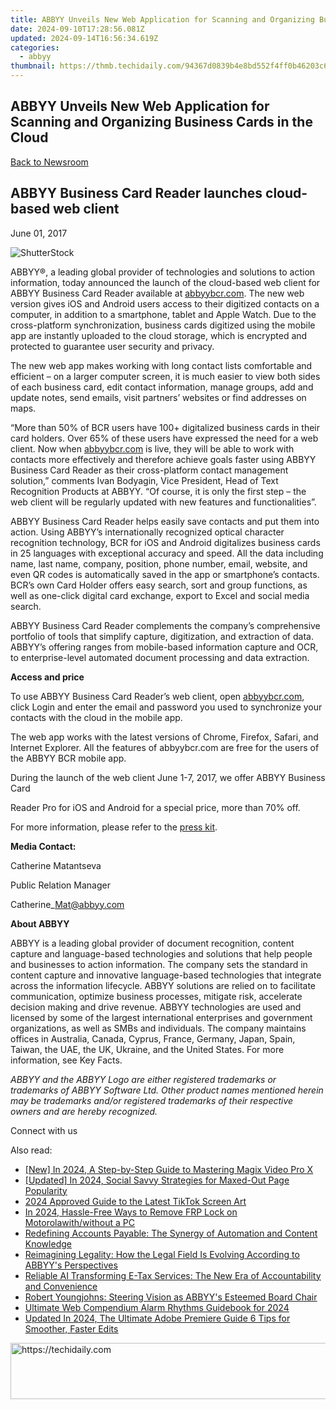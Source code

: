 ```yaml
---
title: ABBYY Unveils New Web Application for Scanning and Organizing Business Cards in the Cloud
date: 2024-09-10T17:28:56.081Z
updated: 2024-09-14T16:56:34.619Z
categories:
  - abbyy
thumbnail: https://thmb.techidaily.com/94367d0839b4e8bd552f4ff0b46203c6692aa9dd549da1507965a6ba4039d0e6.png
---
```


## ABBYY Unveils New Web Application for Scanning and Organizing Business Cards in the Cloud

[Back to Newsroom](https://tools.techidaily.com/abbyy/products/)

## ABBYY Business Card Reader launches cloud-based web client

June 01, 2017

![ShutterStock](https://content.abbyy.com/-/media/project/abbyy/abbyy/branchtemplates/shutterstock_1272462163_1296-x-729.jpg?h=729&iar=0&w=1296)

ABBYY®, a leading global provider of technologies and solutions to action information, today announced the launch of the cloud-based web client for ABBYY Business Card Reader available at [abbyybcr.com](http://www.abbyybcr.com/). The new web version gives iOS and Android users access to their digitized contacts on a computer, in addition to a smartphone, tablet and Apple Watch. Due to the cross-platform synchronization, business cards digitized using the mobile app are instantly uploaded to the cloud storage, which is encrypted and protected to guarantee user security and privacy.

The new web app makes working with long contact lists comfortable and efficient – on a larger computer screen, it is much easier to view both sides of each business card, edit contact information, manage groups, add and update notes, send emails, visit partners’ websites or find addresses on maps.

“More than 50% of BCR users have 100+ digitalized business cards in their card holders. Over 65% of these users have expressed the need for a web client. Now when [abbyybcr.com](http://www.abbyybcr.com/) is live, they will be able to work with contacts more effectively and therefore achieve goals faster using ABBYY Business Card Reader as their cross-platform contact management solution,” comments Ivan Bodyagin, Vice President, Head of Text Recognition Products at ABBYY. “Of course, it is only the first step – the web client will be regularly updated with new features and functionalities”.

ABBYY Business Card Reader helps easily save contacts and put them into action. Using ABBYY’s internationally recognized optical character recognition technology, BCR for iOS and Android digitalizes business cards in 25 languages with exceptional accuracy and speed. All the data including name, last name, company, position, phone number, email, website, and even QR codes is automatically saved in the app or smartphone’s contacts. BCR’s own Card Holder offers easy search, sort and group functions, as well as one-click digital card exchange, export to Excel and social media search.

ABBYY Business Card Reader complements the company’s comprehensive portfolio of tools that simplify capture, digitization, and extraction of data. ABBYY’s offering ranges from mobile-based information capture and OCR, to enterprise-level automated document processing and data extraction.

**Access and price**

To use ABBYY Business Card Reader’s web client, open [abbyybcr.com](http://www.abbyybcr.com/), click Login and enter the email and password you used to synchronize your contacts with the cloud in the mobile app.

The web app works with the latest versions of Chrome, Firefox, Safari, and Internet Explorer. All the features of abbyybcr.com are free for the users of the ABBYY BCR mobile app.

During the launch of the web client June 1-7, 2017, we offer ABBYY Business Card

Reader Pro for iOS and Android for a special price, more than 70% off.

For more information, please refer to the [press kit](https://drive.google.com/drive/u/1/folders/0B7ldAh9VMcZSNzlrc1B1bTlURGc?usp=sharing).

**Media Contact:**

Catherine Matantseva

Public Relation Manager

Catherine\_Mat@abbyy.com

**About ABBYY**

ABBYY is a leading global provider of document recognition, content capture and language-based technologies and solutions that help people and businesses to action information. The company sets the standard in content capture and innovative language-based technologies that integrate across the information lifecycle. ABBYY solutions are relied on to facilitate communication, optimize business processes, mitigate risk, accelerate decision making and drive revenue. ABBYY technologies are used and licensed by some of the largest international enterprises and government organizations, as well as SMBs and individuals. The company maintains offices in Australia, Canada, Cyprus, France, Germany, Japan, Spain, Taiwan, the UAE, the UK, Ukraine, and the United States. For more information, see Key Facts.

_ABBYY and the ABBYY Logo are either registered trademarks or trademarks of ABBYY Software Ltd. Other product names mentioned herein may be trademarks and/or registered trademarks of their respective owners and are hereby recognized._

Connect with us

<ins class="adsbygoogle"
     style="display:block"
     data-ad-format="autorelaxed"
     data-ad-client="ca-pub-7571918770474297"
     data-ad-slot="1223367746"></ins>

<ins class="adsbygoogle"
     style="display:block"
     data-ad-client="ca-pub-7571918770474297"
     data-ad-slot="8358498916"
     data-ad-format="auto"
     data-full-width-responsive="true"></ins>

<span class="atpl-alsoreadstyle">Also read:</span>
<div><ul>
<li><a href="https://fox-info.techidaily.com/new-in-2024-a-step-by-step-guide-to-mastering-magix-video-pro-x/"><u>[New] In 2024, A Step-by-Step Guide to Mastering Magix Video Pro X</u></a></li>
<li><a href="https://facebook-videos.techidaily.com/updated-in-2024-social-savvy-strategies-for-maxed-out-page-popularity/"><u>[Updated] In 2024, Social Savvy Strategies for Maxed-Out Page Popularity</u></a></li>
<li><a href="https://fox-links.techidaily.com/2024-approved-guide-to-the-latest-tiktok-screen-art/"><u>2024 Approved Guide to the Latest TikTok Screen Art</u></a></li>
<li><a href="https://android-frp.techidaily.com/in-2024-hassle-free-ways-to-remove-frp-lock-on-motorolawithwithout-a-pc-by-drfone-android/"><u>In 2024, Hassle-Free Ways to Remove FRP Lock on Motorolawith/without a PC</u></a></li>
<li><a href="https://solve-popular.techidaily.com/redefining-accounts-payable-the-synergy-of-automation-and-content-knowledge/"><u>Redefining Accounts Payable: The Synergy of Automation and Content Knowledge</u></a></li>
<li><a href="https://solve-popular.techidaily.com/reimagining-legality-how-the-legal-field-is-evolving-according-to-abbyys-perspectives/"><u>Reimagining Legality: How the Legal Field Is Evolving According to ABBYY's Perspectives</u></a></li>
<li><a href="https://solve-popular.techidaily.com/reliable-ai-transforming-e-tax-services-the-new-era-of-accountability-and-convenience/"><u>Reliable AI Transforming E-Tax Services: The New Era of Accountability and Convenience</u></a></li>
<li><a href="https://solve-popular.techidaily.com/robert-youngjohns-steering-vision-as-abbyys-esteemed-board-chair/"><u>Robert Youngjohns: Steering Vision as ABBYY's Esteemed Board Chair</u></a></li>
<li><a href="https://some-approaches.techidaily.com/ultimate-web-compendium-alarm-rhythms-guidebook-for-2024/"><u>Ultimate Web Compendium Alarm Rhythms Guidebook for 2024</u></a></li>
<li><a href="https://video-creation-software.techidaily.com/updated-in-2024-the-ultimate-adobe-premiere-guide-6-tips-for-smoother-faster-edits/"><u>Updated In 2024, The Ultimate Adobe Premiere Guide 6 Tips for Smoother, Faster Edits</u></a></li>
</ul></div>

<!-- affiliate ads begin -->
<a href="https://ephamedtechinc.pxf.io/c/5597632/2137206/26400" target="_top" id="2137206">
  <img src="//a.impactradius-go.com/display-ad/26400-2137206" border="0" alt="https://techidaily.com" width="728" height="90"/>
</a>
<img height="0" width="0" src="https://ephamedtechinc.pxf.io/i/5597632/2137206/26400" style="position:absolute;visibility:hidden;" border="0" />
<!-- affiliate ads end -->

